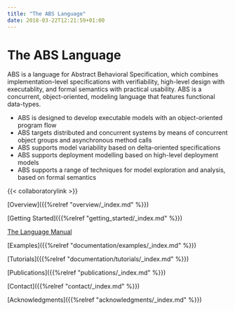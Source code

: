 ```yaml
---
title: "The ABS Language"
date: 2018-03-22T12:21:59+01:00
---
```




# The ABS Language

ABS is a language for Abstract Behavioral Specification, which combines
implementation-level specifications with verifiability, high-level design with
executablity, and formal semantics with practical usability. ABS is a
concurrent, object-oriented, modeling language that features functional
data-types.

* ABS is designed to develop executable models with an object-oriented program
  flow
* ABS targets distributed and concurrent systems by means of concurrent object
  groups and asynchronous method calls
* ABS supports model variability based on delta-oriented specifications
* ABS supports deployment modelling based on high-level deployment models
* ABS supports a range of techniques for model exploration and analysis, based
  on formal semantics

{{< collaboratorylink >}}

[Overview]({{%relref "overview/_index.md" %}})

[Getting Started]({{%relref "getting_started/_index.md" %}})

[The Language Manual](manual/)

[Examples]({{%relref "documentation/examples/_index.md" %}})

[Tutorials]({{%relref "documentation/tutorials/_index.md" %}})

[Publications]({{%relref "publications/_index.md" %}})

[Contact]({{%relref "contact/_index.md" %}})

[Acknowledgments]({{%relref "acknowledgments/_index.md" %}})
